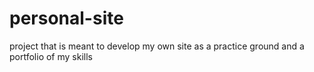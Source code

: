 # personal-site
project that is meant to develop my own site as a practice ground and a portfolio of my skills
